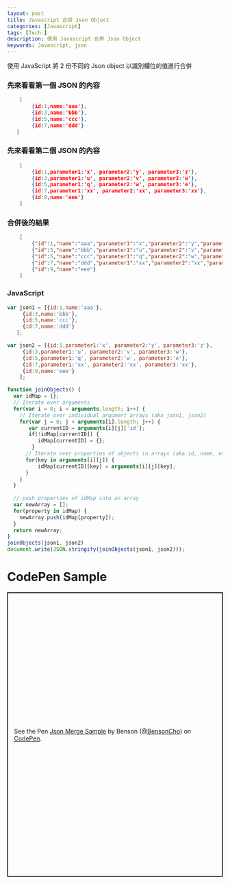 ```yaml
---
layout: post
title: Javascript 合併 Json Object
categories: [Javascript]
tags: [Tech.]
description: 使用 Javascript 合併 Json Object
keywords: Javascript, json
---
```


使用 JavaScript 將 2 份不同的 Json object 以識別欄位的值進行合併


### 先來看看第一個 JSON 的內容
```json
    [
        {id:1,name:'aaa'},
        {id:3,name:'bbb'},
        {id:5,name:'ccc'},
        {id:7,name:'ddd'}     
   ]
```

### 先來看看第二個 JSON 的內容
```json
    [
        {id:1,parameter1:'x', parameter2:'y', parameter3:'z'},
        {id:3,parameter1:'u', parameter2:'v', parameter3:'w'},
        {id:5,parameter1:'q', parameter2:'w', parameter3:'e'},
        {id:7,parameter1:'xx', parameter2:'xx', parameter3:'xx'},
        {id:9,name:'eee'}
    ]
```
### 合併後的結果
```json
    [
        {"id":1,"name":"aaa","parameter1":"x","parameter2":"y","parameter3":"z"},
        {"id":3,"name":"bbb","parameter1":"u","parameter2":"v","parameter3":"w"},
        {"id":5,"name":"ccc","parameter1":"q","parameter2":"w","parameter3":"e"},
        {"id":7,"name":"ddd","parameter1":"xx","parameter2":"xx","parameter3":"xx"},
        {"id":9,"name":"eee"}
    ]
```

### JavaScript
```javascript
var json1 = [{id:1,name:'aaa'},
     {id:3,name:'bbb'},
     {id:5,name:'ccc'},
     {id:7,name:'ddd'}     
   ];

var json2 = [{id:1,parameter1:'x', parameter2:'y', parameter3:'z'},
     {id:3,parameter1:'u', parameter2:'v', parameter3:'w'},
     {id:5,parameter1:'q', parameter2:'w', parameter3:'e'},
     {id:7,parameter1:'xx', parameter2:'xx', parameter3:'xx'},
     {id:9,name:'eee'}
    ];

function joinObjects() {
  var idMap = {};
  // Iterate over arguments
  for(var i = 0; i < arguments.length; i++) { 
    // Iterate over individual argument arrays (aka json1, json2)
    for(var j = 0; j < arguments[i].length; j++) {
       var currentID = arguments[i][j]['id'];
       if(!idMap[currentID]) {
          idMap[currentID] = {};
        }
      // Iterate over properties of objects in arrays (aka id, name, etc.)
      for(key in arguments[i][j]) {
          idMap[currentID][key] = arguments[i][j][key];
      }
    }
  }
  
  // push properties of idMap into an array
  var newArray = [];
  for(property in idMap) {
    newArray.push(idMap[property]);
  }
  return newArray;
}
joinObjects(json1, json2)
document.write(JSON.stringify(joinObjects(json1, json2)));
```

# CodePen Sample

<p class="codepen" data-height="663" data-theme-id="dark" data-default-tab="js,result" data-user="BensonCho" data-slug-hash="yLYdZeO" style="height: 663px; box-sizing: border-box; display: flex; align-items: center; justify-content: center; border: 2px solid; margin: 1em 0; padding: 1em;" data-pen-title="Json Merge Sample">
  <span>See the Pen <a href="https://codepen.io/BensonCho/pen/yLYdZeO">
  Json Merge Sample</a> by Benson (<a href="https://codepen.io/BensonCho">@BensonCho</a>)
  on <a href="https://codepen.io">CodePen</a>.</span>
</p>
<script async src="https://static.codepen.io/assets/embed/ei.js"></script>
